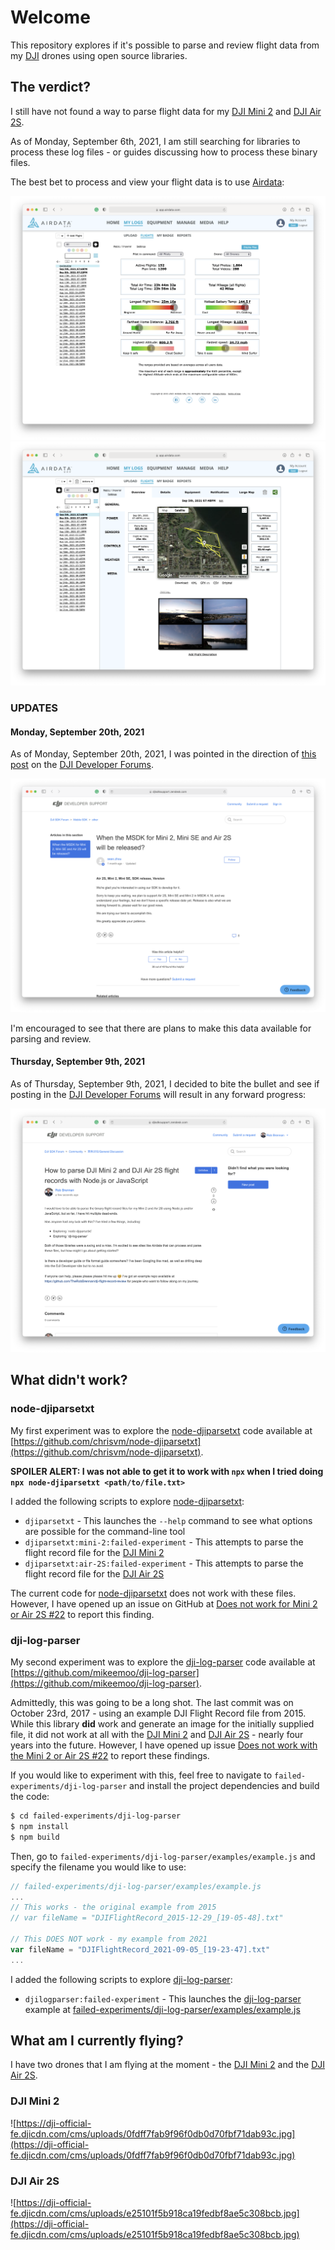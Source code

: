 # Welcome

This repository explores if it's possible to parse and review flight data from my [DJI](https://www.dji.com) drones using open source libraries.

## The verdict?

I still have not found a way to parse flight data for my [DJI Mini 2](https://www.dji.com/mini-2) and [DJI Air 2S](https://www.dji.com/air-2s).

As of Monday, September 6th, 2021, I am still searching for libraries to process these log files - or guides discussing how to process these binary files.

The best bet to process and view your flight data is to use [Airdata](https://airdata.com):

![airdata/__screenshots__/airdata-01.png](airdata/__screenshots__/airdata-01.png)
![airdata/__screenshots__/airdata-02.png](airdata/__screenshots__/airdata-02.png)

### UPDATES

#### Monday, September 20th, 2021

As of Monday, September 20th, 2021, I was pointed in the direction of [this post](https://djisdksupport.zendesk.com/hc/en-us/articles/4404500498713--When-the-MSDK-for-Mini-2-Mini-SE-and-Air-2S-will-be-released-?fbclid=IwAR3RPodE0Q8jteD9nnk0CDaHU6bzDNcumcPjdpFaRm6cB3I6qpf_-Rl5s5U) on the [DJI Developer Forums](https://djisdksupport.zendesk.com/hc/en-us/articles/4404500498713--When-the-MSDK-for-Mini-2-Mini-SE-and-Air-2S-will-be-released-?fbclid=IwAR3RPodE0Q8jteD9nnk0CDaHU6bzDNcumcPjdpFaRm6cB3I6qpf_-Rl5s5U).

![dji/__screenshots__/Screen%20Shot%202021-09-20%20at%2015.17.24%20PM.png](dji/__screenshots__/Screen%20Shot%202021-09-20%20at%2015.17.24%20PM.png)

I'm encouraged to see that there are plans to make this data available for parsing and review.

#### Thursday, September 9th, 2021

As of Thursday, September 9th, 2021, I decided to bite the bullet and see if posting in the [DJI Developer Forums](https://djisdksupport.zendesk.com/hc/en-us/community/posts/4406193231641-How-to-parse-DJI-Mini-2-and-DJI-Air-2S-flight-records-with-Node-js-or-JavaScript) will result in any forward progress:

![dji/__screenshots__/Screen%20Shot%202021-09-09%20at%2010.54.58%20AM.png](dji/__screenshots__/Screen%20Shot%202021-09-09%20at%2010.54.58%20AM.png)

## What didn't work?

### node-djiparsetxt

My first experiment was to explore the [node-djiparsetxt](https://github.com/chrisvm/node-djiparsetxt) code available at [https://github.com/chrisvm/node-djiparsetxt](https://github.com/chrisvm/node-djiparsetxt).

**SPOILER ALERT: I was not able to get it to work with `npx` when I tried doing `npx node-djiparsetxt <path/to/file.txt>`**

I added the following scripts to explore [node-djiparsetxt](https://github.com/chrisvm/node-djiparsetxt):

- `djiparsetxt` - This launches the `--help` command to see what options are possible for the command-line tool
- `djiparsetxt:mini-2:failed-experiment` - This attempts to parse the flight record file for the [DJI Mini 2](https://github.com/TheRobBrennan/dji-flight-record-review/blob/main/dji/mini-2/DJIFlightRecord_2021-09-05_%5B19-23-47%5D.txt)
- `djiparsetxt:air-2S:failed-experiment` - This attempts to parse the flight record file for the [DJI Air 2S](https://github.com/TheRobBrennan/dji-flight-record-review/blob/main/dji/air-2s/DJIFlightRecord_2021-09-05_%5B19-47-57%5D.txt)

The current code for [node-djiparsetxt](https://github.com/chrisvm/node-djiparsetxt) does not work with these files. However, I have opened up an issue on GitHub at [Does not work for Mini 2 or Air 2S #22](https://github.com/chrisvm/node-djiparsetxt/issues/22) to report this finding.

### dji-log-parser

My second experiment was to explore the [dji-log-parser](https://github.com/mikeemoo/dji-log-parser) code available at [https://github.com/mikeemoo/dji-log-parser](https://github.com/mikeemoo/dji-log-parser).

Admittedly, this was going to be a long shot. The last commit was on October 23rd, 2017 - using an example DJI Flight Record file from 2015. While this library **did** work and generate an image for the initially supplied file, it did not work at all with the [DJI Mini 2](https://github.com/TheRobBrennan/dji-flight-record-review/blob/main/dji/mini-2/DJIFlightRecord_2021-09-05_%5B19-23-47%5D.txt) and [DJI Air 2S](https://github.com/TheRobBrennan/dji-flight-record-review/blob/main/dji/air-2s/DJIFlightRecord_2021-09-05_%5B19-47-57%5D.txt) - nearly four years into the future. However, I have opened up issue [Does not work with the Mini 2 or Air 2S #22](https://github.com/mikeemoo/dji-log-parser/issues/22) to report these findings.

If you would like to experiment with this, feel free to navigate to `failed-experiments/dji-log-parser` and install the project dependencies and build the code:

```sh
$ cd failed-experiments/dji-log-parser
$ npm install
$ npm build
```

Then, go to `failed-experiments/dji-log-parser/examples/example.js` and specify the filename you would like to use:

```js
// failed-experiments/dji-log-parser/examples/example.js
...
// This works - the original example from 2015
// var fileName = "DJIFlightRecord_2015-12-29_[19-05-48].txt"

// This DOES NOT work - my example from 2021
var fileName = "DJIFlightRecord_2021-09-05_[19-23-47].txt"
...
```

I added the following scripts to explore [dji-log-parser](https://github.com/mikeemoo/dji-log-parser):

- `djilogparser:failed-experiment` - This launches the [dji-log-parser](https://github.com/mikeemoo/dji-log-parser) example at [failed-experiments/dji-log-parser/examples/example.js](failed-experiments/dji-log-parser/examples/example.js)

## What am I currently flying?

I have two drones that I am flying at the moment - the [DJI Mini 2](https://www.dji.com/mini-2) and the [DJI Air 2S](https://www.dji.com/air-2s).

### DJI Mini 2

![https://dji-official-fe.djicdn.com/cms/uploads/0fdff7fab9f96f0db0d70fbf71dab93c.jpg](https://dji-official-fe.djicdn.com/cms/uploads/0fdff7fab9f96f0db0d70fbf71dab93c.jpg)

### DJI Air 2S

![https://dji-official-fe.djicdn.com/cms/uploads/e25101f5b918ca19fedbf8ae5c308bcb.jpg](https://dji-official-fe.djicdn.com/cms/uploads/e25101f5b918ca19fedbf8ae5c308bcb.jpg)

